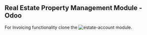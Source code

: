 ## Real Estate Property Management Module - Odoo

For Invoicing functionality clone the ![estate-account](https://github.com/AbogeJr/estate-account) module.
